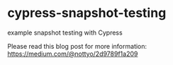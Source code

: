 # cypress-snapshot-testing
example snapshot testing with Cypress

Please read this blog post for more information: https://medium.com/@nottyo/2d9789f1a209
